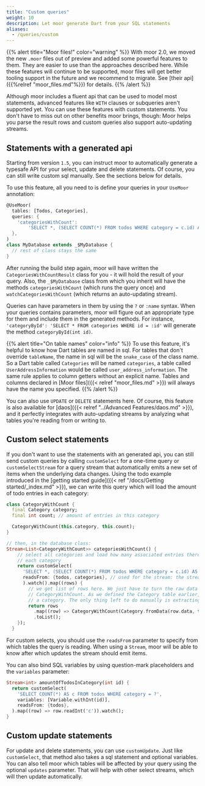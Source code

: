 ```yaml
---
title: "Custom queries"
weight: 10
description: Let moor generate Dart from your SQL statements
aliases:
  - /queries/custom
---
```


{{% alert title="Moor files!" color="warning" %}}
With moor 2.0, we moved the new `.moor` files out of preview and added some powerful features to them.
They are easier to use than the approaches described here. While these features will continue to
be supported, moor files will get better tooling support in the future and we recommend to
migrate. See [their api]({{%relref "moor_files.md"%}}) for details.
{{% /alert %}}

Although moor includes a fluent api that can be used to model most statements, advanced
features like `WITH` clauses or subqueries aren't supported yet. You can
use these features with custom statements. You don't have to miss out on other benefits
moor brings, though: Moor helps you parse the result rows and custom queries also
support auto-updating streams.

## Statements with a generated api
Starting from version `1.5`, you can instruct moor to automatically generate a typesafe
API for your select, update and delete statements. Of course, you can still write custom
 sql manually. See the sections below for details.

To use this feature, all you need to is define your queries in your `UseMoor` annotation:
```dart
@UseMoor(
  tables: [Todos, Categories],
  queries: {
    'categoriesWithCount':
        'SELECT *, (SELECT COUNT(*) FROM todos WHERE category = c.id) AS "amount" FROM categories c;'
  },
)
class MyDatabase extends _$MyDatabase {
  // rest of class stays the same
}
```
After running the build step again, moor will have written the `CategoriesWithCountResult` class for you -
it will hold the result of your query. Also, the `_$MyDatabase` class from which you inherit will have the
methods `categoriesWithCount` (which runs the query once) and `watchCategoriesWithCount` (which returns
an auto-updating stream).

Queries can have parameters in them by using the `?` or `:name` syntax. When your queries contains parameters,
moor will figure out an appropriate type for them and include them in the generated methods. For instance,
`'categoryById': 'SELECT * FROM categories WHERE id = :id'` will generate the method `categoryById(int id)`.

{{% alert title="On table names" color="info" %}}
To use this feature, it's helpful to know how Dart tables are named in sql. For tables that don't
override `tableName`, the name in sql will be the `snake_case` of the class name. So a Dart table
called `Categories` will be named `categories`, a table called `UserAddressInformation` would be
called `user_address_information`. The same rule applies to column getters without an explicit name.
Tables and columns declared in [Moor files]({{< relref "moor_files.md" >}}) will always have the
name you specified.
{{% /alert %}}

You can also use `UPDATE` or `DELETE` statements here. Of course, this feature is also available for 
[daos]({{< relref "../Advanced Features/daos.md" >}}),
and it perfectly integrates with auto-updating streams by analyzing what tables you're reading from or
writing to.

## Custom select statements
If you don't want to use the statements with an generated api, you can
still send custom queries by calling `customSelect` for a one-time query or
`customSelectStream` for a query stream that automatically emits a new set of items when
the underlying data changes. Using the todo example introduced in the 
[getting started guide]({{< ref "/docs/Getting started/_index.md" >}}), we can
write this query which will load the amount of todo entries in each category:
```dart
class CategoryWithCount {
  final Category category;
  final int count; // amount of entries in this category

  CategoryWithCount(this.category, this.count);
}

// then, in the database class:
Stream<List<CategoryWithCount>> categoriesWithCount() {
    // select all categories and load how many associated entries there are for
    // each category
    return customSelect(
      'SELECT *, (SELECT COUNT(*) FROM todos WHERE category = c.id) AS "amount" FROM categories c;',
      readsFrom: {todos, categories}, // used for the stream: the stream will update when either table changes
      ).watch().map((rows) {
        // we get list of rows here. We just have to turn the raw data from the row into a
        // CategoryWithCount. As we defined the Category table earlier, moor knows how to parse
        // a category. The only thing left to do manually is extracting the amount
        return rows
          .map((row) => CategoryWithCount(Category.fromData(row.data, this), row.readInt('amount')))
          .toList();
    });
  }
```
For custom selects, you should use the `readsFrom` parameter to specify from which tables the query is
reading. When using a `Stream`, moor will be able to know after which updates the stream should emit
items. 

You can also bind SQL variables by using question-mark placeholders and the `variables` parameter:

```dart
Stream<int> amountOfTodosInCategory(int id) {
  return customSelect(
    'SELECT COUNT(*) AS c FROM todos WHERE category = ?',
    variables: [Variable.withInt(id)],
    readsFrom: {todos},
  ).map((row) => row.readInt('c')).watch();
}
```

## Custom update statements
For update and delete statements, you can use `customUpdate`. Just like `customSelect`, that method
also takes a sql statement and optional variables. You can also tell moor which tables will be
affected by your query using the optional `updates` parameter. That will help with other select
streams, which will then update automatically.
